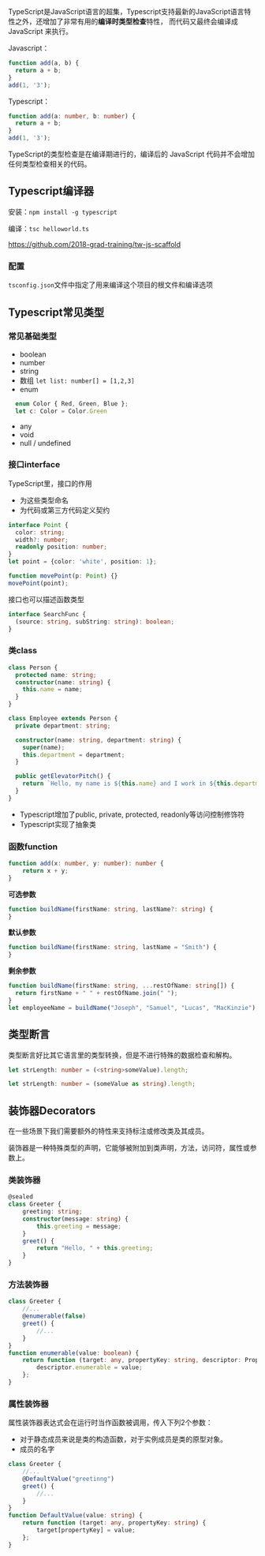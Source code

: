 TypeScript是JavaScript语言的超集，Typescript支持最新的JavaScript语言特性之外，还增加了非常有用的**编译时类型检查**特性，
而代码又最终会编译成 JavaScript 来执行。

Javascript：
```javascript
function add(a, b) {
  return a + b;
}
add(1, '3');
```
Typescript：
```typescript
function add(a: number, b: number) {
  return a + b;
}
add(1, '3');
```
TypeScript的类型检查是在编译期进行的，编译后的 JavaScript 代码并不会增加任何类型检查相关的代码。

## Typescript编译器
安装：`npm install -g typescript`

编译：`tsc helloworld.ts`

https://github.com/2018-grad-training/tw-js-scaffold

### 配置
`tsconfig.json`文件中指定了用来编译这个项目的根文件和编译选项

## Typescript常见类型
### 常见基础类型
- boolean
- number
- string
- 数组 `let list: number[] = [1,2,3]`
- enum 
```typescript
  enum Color { Red, Green, Blue }; 
  let c: Color = Color.Green
```
- any
- void
- null / undefined

### 接口interface
TypeScript里，接口的作用
- 为这些类型命名
- 为代码或第三方代码定义契约

```typescript
interface Point {
  color: string;
  width?: number;
  readonly position: number;
}
let point = {color: 'white', position: 1};

function movePoint(p: Point) {}
movePoint(point);
```

接口也可以描述函数类型
```typescript
interface SearchFunc {
  (source: string, subString: string): boolean;
}
```

### 类class
```typescript
class Person {
  protected name: string;
  constructor(name: string) {
    this.name = name;
  }
}

class Employee extends Person {
  private department: string;

  constructor(name: string, department: string) {
    super(name);
    this.department = department;
  }

  public getElevatorPitch() {
    return `Hello, my name is ${this.name} and I work in ${this.department}.`;
  }
}
```

- Typescript增加了public, private, protected, readonly等访问控制修饰符
- Typescript实现了抽象类

### 函数function
```typescript
function add(x: number, y: number): number {
    return x + y;
}
```
**可选参数**
```typescript
function buildName(firstName: string, lastName?: string) {
}
```
**默认参数**
```typescript
function buildName(firstName: string, lastName = "Smith") {
}
```
**剩余参数**
```typescript
function buildName(firstName: string, ...restOfName: string[]) {
  return firstName + " " + restOfName.join(" ");
}
let employeeName = buildName("Joseph", "Samuel", "Lucas", "MacKinzie");
```


## 类型断言
类型断言好比其它语言里的类型转换，但是不进行特殊的数据检查和解构。

```typescript
let strLength: number = (<string>someValue).length;
```

```typescript
let strLength: number = (someValue as string).length;
```

## 装饰器Decorators
在一些场景下我们需要额外的特性来支持标注或修改类及其成员。

装饰器是一种特殊类型的声明，它能够被附加到类声明，方法，访问符，属性或参数上。

### 类装饰器
```typescript
@sealed
class Greeter {
    greeting: string;
    constructor(message: string) {
        this.greeting = message;
    }
    greet() {
        return "Hello, " + this.greeting;
    }
}
```

### 方法装饰器
```typescript
class Greeter {
    //...
    @enumerable(false)
    greet() {
        //...
    }
}
function enumerable(value: boolean) {
    return function (target: any, propertyKey: string, descriptor: PropertyDescriptor) {
        descriptor.enumerable = value;
    };
}
```

### 属性装饰器
属性装饰器表达式会在运行时当作函数被调用，传入下列2个参数：
- 对于静态成员来说是类的构造函数，对于实例成员是类的原型对象。
- 成员的名字

```typescript
class Greeter {
    //...
    @DefaultValue("greetinng")
    greet() {
        //...
    }
}
function DefaultValue(value: string) {
    return function (target: any, propertyKey: string) {
        target[propertyKey] = value;
    };
}
```
